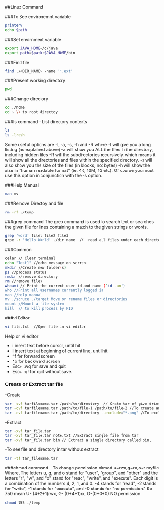 ##Linux Command

###To See environemnt variable
```bash
printenv
echo $path
```
###Set envirnment variable
```bash
export JAVA_HOME=/c/java
export path=$path:$JAVA_HOME/bin
```
###Find file 
```bash
find ./<DIR_NAME> -name '*.ext'
```
###Present working directory
```bash
pwd
```
###Change directory
```bash
cd ./home
cd ~ \\ to root directoy
```
###ls command - List directory contents
```bash
ls
ls -lrash
```
Some useful options are -l, -a, -s, -h and -R
where
-l will give you a long listing (as explained above)
-a will show you ALL the files in the directory, including hidden files
-R will the subdirectories recursively, which means it will show all the directories and files within the specified directory.
-s will also show you the size of the files (in blocks, not bytes)
-h will show the size in "human readable format" (ie: 4K, 16M, 1G etc). Of course you must use this option in conjunction with the -s option.

###Help Manual
```bash
man mv
```
###Remove Directoy and file
```bash
rm -rf ./temp
```
###grep command
The grep command is used to search text or searches the given file for lines containing a match to the given strings or words.
```bash
grep 'word' file1 file2 file3
grpe -r 'Hello World' ./dir_name  //  read all files under each directory for search 'Hello World'
```

###Common
```bash
celar // Clear terminal
echo "Test1" //echo message on scrren
mkdir //Create new folder(s)
ps //process status
rmdir //remove directory
rm //remove files
whoami // Print the current user id and name (`id -un')
who //Print all usernames currently logged in
man //help manual
mv ./soruce ./target Move or rename files or directories
mount //Mount a file system
kill  // to kill process by PID

```

###vi Editor
```bash
vi file.txt  //Open file in vi editor
```
Help on vi editor
- i insert text before cursor, until <Esc> hit
- I insert text at beginning of current line, until <Esc> hit
- ^f for forward screen
- ^b for backward screen
- Esc+ :wq for save and quit
- Esc+ :q! for quit without save.


### Create or Extract tar file
-Create
```bash
tar -cvf tarfilename.tar /path/to/directory  // Crate tar of give driectory
tar -cvf tarfilename.tar /path/to/file-1 /path/to/file-2 //To create an archive of certfain files
tar -cvf tarfilename.tar /path/to/directory --exclude="*.png" //To exclude certian file from tar.
```
-Extract
```bash
tar -xvf tar_file.tar
tar -xvf tar_file.tar note.txt //Extract single file from tar
tar -xvf tar_file.tar bin // Extract a single directory called bin,
```
-To see file and directory in tar without extract
```bash
tar -tf tar_filename.tar
```

###chmod command - To change permission
chmod u=rwx,g=rx,o=r myfile
Where, The letters u, g, and o stand for "user", "group", and "other" 
and the letters "r", "w", and "x" stand for "read", "write", and "execute".
Each digit is a combination of the numbers 4, 2, 1, and 0.
-4 stands for "read",
-2 stands for "write",
-1 stands for "execute", and
-0 stands for "no permission."
So 750 mean U- (4+2+1)rwx, G- (0+4+1)rx, O-(0+0+0) NO permission
```bash
chmod 755 ./temp 
```


